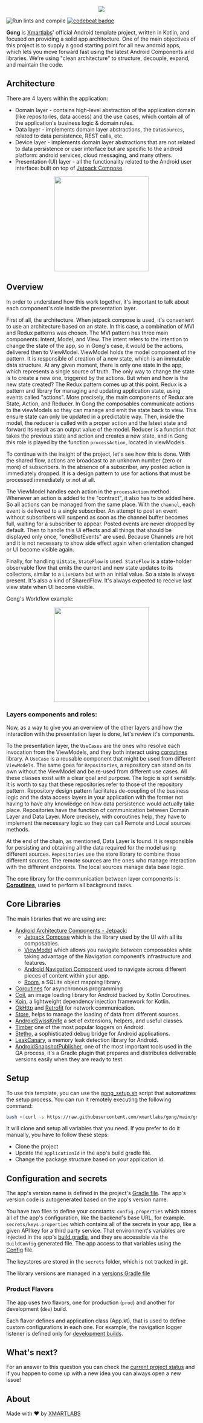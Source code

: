 <p align="center">
  <img src="/images/banner.png">
</p>

![Run lints and compile](https://github.com/xmartlabs/gong/workflows/Run%20lints%20and%20compile/badge.svg)
[![codebeat badge](https://codebeat.co/badges/a92c68f9-c5e1-4e9f-8f67-ace7e51371d1)](https://codebeat.co/projects/github-com-xmartlabs-gong-master)

**Gong** is [Xmartlabs](https://xmartlabs.com/)' official Android template project, written in Kotlin, and focused on providing a solid app architecture.
One of the main objectives of this project is to supply a good starting point for all new android apps, which lets you move forward fast using the latest Android Components and libraries.
We're using "clean architecture" to structure, decouple, expand, and maintain the code.

## Architecture
There are 4 layers within the application:
- Domain layer - contains high-level abstraction of the application domain (like repositories, data access) and the use cases, which contain all of the application's business logic & domain rules.
- Data layer - implements domain layer abstractions, the `DataSources`, related to data persistence, REST calls, etc. 
- Device layer - implements domain layer abstractions that are not related to data persistence or user interface but are specific to the android platform: android services, cloud messaging, and many others.
- Presentation (UI) layer - all the functionality related to the Android user interface: built on top of [Jetpack Compose](https://developer.android.com/jetpack/compose).

<p align="center">
  <img height="250" src="/images/arch.png" >
</p>

## Overview
In order to understand how this work together, it's important to talk about each component's role inside the presentation layer.

First of all, the architecture. When jetpack compose is used, it's convenient to use an architecture based on an state. In this case, a combination of MVI and Redux patterns was chosen.
The MVI pattern has three main components: Intent, Model, and View.
The intent refers to the intention to change the state of the app, so in Gong's case, it would be the actions, delivered then to ViewModel.
ViewModel holds the model component of the pattern. It is responsible of creation of a new state, which is an immutable data structure.
At any given moment, there is only one state in the app, which represents a single source of truth.
The only way to change the state is to create a new one, triggered by the actions. But when and how is the new state created?
The Redux pattern comes up at this point. Redux is a pattern and library for managing and updating application state, using events called "actions".
More precisely, the main components of Redux are State, Action, and Reducer.
In Gong the composables communicate actions to the viewModels so they can manage and emit the state back to view.
This ensure state can only be updated in a predictable way.
Then, inside the model, the reducer is called with a proper action and the latest state and forward its result as an output value of the model.
Reducer is a function that takes the previous state and action and creates a new state, and in Gong this role is played by the function `processAction`, located in viewModels.


To continue with the insight of the project, let's see how this is done.
With the shared flow, actions are broadcast to an unknown number (zero or more) of subscribers.
In the absence of a subscriber, any posted action is immediately dropped. It is a design pattern to use for actions that must be processed immediately or not at all.


The ViewModel handles each action in the `processAction` method. Whenever an action is added to the "contract", it also has to be added here.
So all actions can be managed from the same place.
With the `channel`, each event is delivered to a single subscriber.
An attempt to post an event without subscribers will suspend as soon as the channel buffer becomes full, waiting for a subscriber to appear. Posted events are never dropped by default.
Then to handle this Ui effects and all things that should be displayed only once, "oneShotEvents" are used. Because Channels are hot and it is not necessary to show side effect again when orientation changed or UI become visible again.


Finally, for handling `UiState`, `StateFlow` is used.
`StateFlow` is a state-holder observable flow that emits the current and new state updates to its collectors, similar to a `LiveData` but with an initial value.
So a state is always present.
It's also a kind of SharedFlow. It's always expected to receive last view state when UI become visible.


Gong's Workflow example:

<p align="center">
  <img height="250" src="/images/workFlow.png" >
</p>

### Layers components and roles:

Now, as a way to give you an overview of the other layers and how the interaction with the presentation layer is done, let's review it's components.

To the presentation layer, the `UseCases` are the ones who resolve each invocation from the ViewModels, and they both interact using [coroutines](https://kotlinlang.org/docs/reference/coroutines-overview.html) library.
A `UseCase` is a reusable component that might be used from different `ViewModels`.
The same goes for `Repositories`, a repository can stand on its own without the ViewModel and be re-used from different use cases.
All these classes exist with a clear goal and purpose. The logic is split sensibly.
It is worth to say that these repositories refer to those of the repository pattern.
Repository design pattern facilitates de-coupling of the business logic and the data access layers in your application with the former not having to have any knowledge on how data persistence would actually take place.
Repositories have the function of communication between Domain Layer and Data Layer.
More precisely, with coroutines help, they have to implement the necessary logic so they can call Remote and Local sources methods.

At the end of the chain, as mentioned, Data Layer is found. It is responsible for persisting and obtaining all the data required for the model using different sources.
`Repositories` use the store library to combine those different sources.
The remote sources are the ones who manage interaction with the different endpoints.
The local sources manage data base logic.

The core library for the communication between layer components is: [**Coroutines**](https://kotlinlang.org/docs/reference/coroutines-overview.html), used to perform all background tasks.

## Core Libraries
The main libraries that we are using are:
- [Android Architecture Components - Jetpack](https://developer.android.com/topic/libraries/architecture):
  - [Jetpack Compose](https://developer.android.com/jetpack/compose) which is the library used by the UI with all its composables.
  - [ViewModel](https://developer.android.com/topic/libraries/architecture/viewmodel) which allows you navigate between composables while taking advantage of the Navigation component’s infrastructure and features.
  - [Android Navigation Component](https://developer.android.com/guide/navigation) used to navigate across different pieces of content within your app.
  - [Room](https://developer.android.com/topic/libraries/architecture/room), a SQLite object mapping library.
- [Coroutines](https://kotlinlang.org/docs/reference/coroutines-overview.html) for asynchronous programming
- [Coil](https://coil-kt.github.io/coil/), an image loading library for Android backed by Kotlin Coroutines.
- [Koin](https://insert-koin.io/), a lightweight dependency injection framework for Kotlin.
- [OkHttp](https://square.github.io/okhttp/) and [Retrofit](https://square.github.io/retrofit/) for network communication.
- [Store](https://github.com/dropbox/Store), helps to manage the loading of data from different sources.
- [AndroidSwissKnife](https://github.com/xmartlabs/AndroidSwissKnife) a set of extensions, helpers, and useful classes.
- [Timber](https://github.com/JakeWharton/timber) one of the most popular loggers on Android.
- [Stetho](http://facebook.github.io/stetho/), a sophisticated debug bridge for Android applications.
- [LeakCanary](https://square.github.io/leakcanary/), a memory leak detection library for Android.
- [AndroidSnapshotPublisher](https://github.com/xmartlabs/android-snapshot-publisher), one of the most important tools used in the QA process, it's a Gradle plugin that prepares and distributes deliverable versions easily when they are ready to test.

## Setup

To use this template, you can use the [gong_setup.sh](/gong_setup.sh) script that automatizes the setup process.
You can run it remotely executing the following command:
```bash
bash <(curl -s https://raw.githubusercontent.com/xmartlabs/gong/main/gong_setup.sh)
```

It will clone and setup all variables that you need.
If you prefer to do it manually, you have to follow these steps:
- Clone the project
- Update the `applicationId` in the app's build gradle file.
- Change the package structure based on your application id.

## Configuration and secrets
The app's version name is defined in the project's [Gradle file](/build.gradle). 
The app's version code is autogenerated based on the app's version name.

You have two files to define your constants:
`config.properties` which stores all of the app's configuration, like the backend's base URL, for example.
`secrets/keys.properties` which contains all of the secrets in your app, like a given API key for a third party service.
That environment's variables are injected in the app's [build.gradle](app/build.gradle), and they are accessible via the `BuildConfig` generated file.
The app access to that variables using the [Config](app/src/main/java/com/xmartlabs/gong/Config.kt) file.

The keystores are stored in the `secrets` folder, which is not tracked in git.

The library versions are managed in a [versions Gradle file](https://github.com/xmartlabs/GongAndroidBaseProject/blob/master/versions.gradle)

### Product Flavors

The app uses two flavors, one for production (`prod`) and another for development (`dev`) build.

Each flavor defines and application class (App.kt), that is used to define custom configurations in each one.
For example, the navigation logger listener is defined only for [development builds](app/src/dev/java/com/xmartlabs/gong/App.kt).

## What's next?
For an answer to this question you can check the [current project status](https://github.com/xmartlabs/GongAndroidBaseProject/projects/1) and if you happen to come up with a new idea you can always open a new issue!

## About
Made with ❤️ by [XMARTLABS](http://xmartlabs.com)
